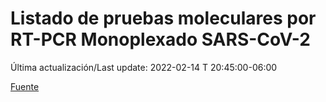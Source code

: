 # Listado de pruebas moleculares por RT-PCR Monoplexado SARS-CoV-2

Última actualización/Last update: 2022-02-14 T 20:45:00-06:00

 [Fuente](https://www.gob.mx/salud/documentos/listado-de-pruebas-moleculares-por-rt-pcr-monoplexado-sars-cov-2)
